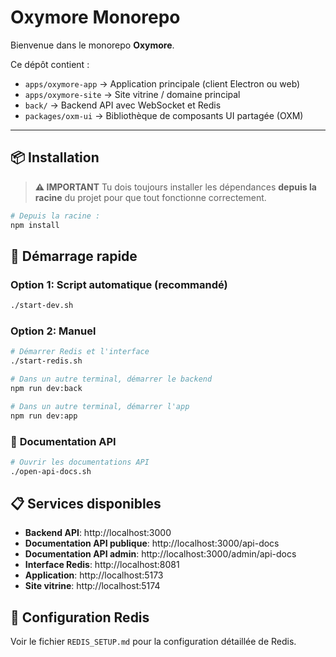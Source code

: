 # Oxymore Monorepo

Bienvenue dans le monorepo **Oxymore**.

Ce dépôt contient :
- `apps/oxymore-app` → Application principale (client Electron ou web)
- `apps/oxymore-site` → Site vitrine / domaine principal
- `back/` → Backend API avec WebSocket et Redis
- `packages/oxm-ui` → Bibliothèque de composants UI partagée (OXM)

---

## 📦 **Installation**

> **⚠️ IMPORTANT**
> Tu dois toujours installer les dépendances **depuis la racine** du projet pour que tout fonctionne correctement.

```bash
# Depuis la racine :
npm install
```

## 🚀 **Démarrage rapide**

### Option 1: Script automatique (recommandé)
```bash
./start-dev.sh
```

### Option 2: Manuel
```bash
# Démarrer Redis et l'interface
./start-redis.sh

# Dans un autre terminal, démarrer le backend
npm run dev:back

# Dans un autre terminal, démarrer l'app
npm run dev:app
```

### 📖 **Documentation API**
```bash
# Ouvrir les documentations API
./open-api-docs.sh
```

## 📋 **Services disponibles**

- **Backend API**: http://localhost:3000
- **Documentation API publique**: http://localhost:3000/api-docs
- **Documentation API admin**: http://localhost:3000/admin/api-docs
- **Interface Redis**: http://localhost:8081
- **Application**: http://localhost:5173
- **Site vitrine**: http://localhost:5174

## 🔧 **Configuration Redis**

Voir le fichier `REDIS_SETUP.md` pour la configuration détaillée de Redis.
